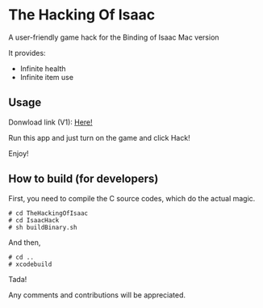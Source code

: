 The Hacking Of Isaac
=================

A user-friendly game hack for the Binding of Isaac Mac version

It provides:
 - Infinite health
 - Infinite item use
 
 
 
## Usage

Donwload link (V1): [Here!](https://dl.dropboxusercontent.com/u/20820651/TheHackingOfIsaac.zip)

Run this app and just turn on the game and click Hack!

Enjoy!

 
## How to build (for developers)

First, you need to compile the C source codes, which do the actual magic.

    # cd TheHackingOfIsaac
    # cd IsaacHack
    # sh buildBinary.sh

And then, 

    # cd ..
    # xcodebuild
  
Tada!

Any comments and contributions will be appreciated.
